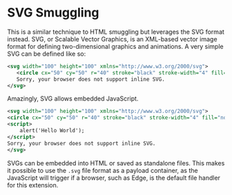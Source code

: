 # SVG Smuggling

This is a similar technique to HTML smuggling but leverages the SVG format instead. SVG, or Scalable Vector Graphics, is an XML-based vector image format for defining two-dimensional graphics and animations. A very simple SVG can be defined like so:

```xml
<svg width="100" height="100" xmlns="http://www.w3.org/2000/svg">
   <circle cx="50" cy="50" r="40" stroke="black" stroke-width="4" fill="none" />
   Sorry, your browser does not support inline SVG.
</svg> 
```

Amazingly, SVG allows embedded JavaScript.

```xml
<svg width="100" height="100" xmlns="http://www.w3.org/2000/svg">
<circle cx="50" cy="50" r="40" stroke="black" stroke-width="4" fill="none" />
<script>
    alert('Hello World');
</script>
Sorry, your browser does not support inline SVG.
</svg> 
```

SVGs can be embedded into HTML or saved as standalone files.  This makes it possible to use the `.svg` file format as a payload container, as the JavaScript will trigger if a browser, such as Edge, is the default file handler for this extension.
